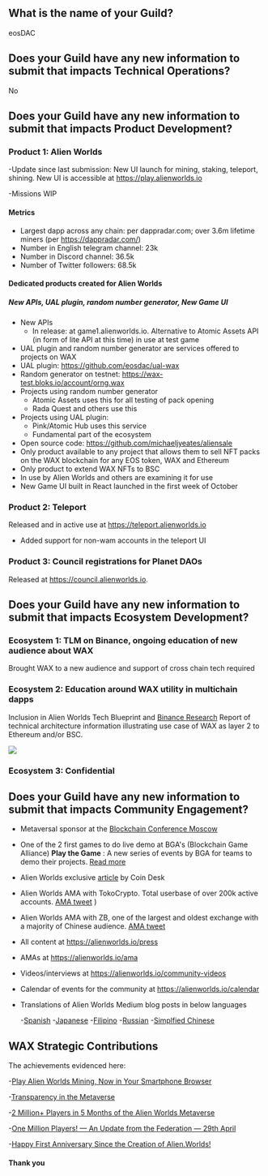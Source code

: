 ## What is the name of your Guild?

eosDAC

## Does your Guild have any new information to submit that impacts Technical Operations?

No

## Does your Guild have any new information to submit that impacts Product Development?

### Product 1: Alien Worlds

-Update since last submission: New UI launch for mining, staking, teleport, shining. New UI is accessible at https://play.alienworlds.io

-Missions WIP


#### Metrics

- Largest dapp across any chain: per dappradar.com; over 3.6m lifetime miners (per https://dappradar.com/)
- Number in English telegram channel: 23k
- Number in Discord channel: 36.5k
- Number of Twitter followers: 68.5k

#### Dedicated products created for Alien Worlds

##### New APIs, UAL plugin, random number generator, New Game UI

- New APIs
	- In release:  at game1.alienworlds.io. Alternative to Atomic Assets API (in form of lite API at this time) in use at test game
- UAL plugin and random number generator are services offered to projects on WAX
- UAL plugin: https://github.com/eosdac/ual-wax
- Random generator on testnet: https://wax-test.bloks.io/account/orng.wax
- Projects using random number generator
	- Atomic Assets uses this for all testing of pack opening
	- Rada Quest and others use this
- Projects using UAL plugin:
	- Pink/Atomic Hub uses this service
	- Fundamental part of the ecosystem
- Open source code: https://github.com/michaeljyeates/aliensale
- Only product available to any project that allows them to sell NFT packs on the WAX blockchain for any EOS token, WAX and Ethereum
- Only product to extend WAX NFTs to BSC
- In use by Alien Worlds and others are examining it for use
- New Game UI built in React launched in the first week of October



### Product 2: Teleport

Released and in active use at https://teleport.alienworlds.io
- Added support for non-wam accounts in the teleport UI

### Product 3: Council registrations for Planet DAOs 

Released at https://council.alienworlds.io.


## Does your Guild have any new information to submit that impacts Ecosystem Development?

### Ecosystem 1: TLM on Binance, ongoing education of new audience about WAX

Brought WAX to a new audience and support of cross chain tech required

### Ecosystem 2:  Education around WAX utility in multichain dapps

Inclusion in Alien Worlds Tech Blueprint and [Binance Research](https://research.binance.com/en/projects/alien-worlds) Report of technical architecture information illustrating use case of WAX as layer 2 to Ethereum and/or BSC.

![](https://gateway.pinata.cloud/ipfs/QmQfe9YZLWRjpnnDaNmKYVubr292WARuWY2RfrLt46EFdR)


### Ecosystem 3: Confidential


## Does your Guild have any new information to submit that impacts Community Engagement?

- Metaversal sponsor at the [Blockchain Conference Moscow](https://btcconf.ru/en#about-conf)
- One of the 2 first games to do live demo at BGA's (Blockchain Game Alliance) **Play the Game** : A new series of events by BGA for teams to demo their projects.  [Read more](https://medium.com/blockchain-game-alliance/play-the-game-august-bga-x-alien-worlds-x-splinterlands-d2caa59bcfce)
- Alien Worlds exclusive [article](https://www.coindesk.com/markets/2021/08/25/inside-alien-worlds-the-biggest-game-in-the-metaverse/) by Coin Desk
- Alien Worlds AMA with TokoCrypto. Total userbase of over 200k active accounts. [AMA tweet](https://twitter.com/Tokocrypto/status/1435482564697878544?s=20)
)
- Alien Worlds AMA with ZB, one of the largest and oldest exchange with a majority of Chinese audience. [AMA tweet](https://twitter.com/ZB_Group/status/1438331840742375426?s=20)
- All content at https://alienworlds.io/press
- AMAs at https://alienworlds.io/ama
- Videos/interviews at https://alienworlds.io/community-videos
- Calendar of events for the community at https://alienworlds.io/calendar
- Translations of Alien Worlds Medium blog posts in below languages

	-[Spanish](https://medium.com/alien-worlds-es)
	-[Japanese](https://medium.com/alien-worlds-jp)
	-[Filipino](https://medium.com/alien-worlds-ph)
	-[Russian](https://medium.com/alien-worlds-ru)
	-[Simplfied Chinese](https://medium.com/alien-worlds-zh)


## WAX Strategic Contributions 

The achievements evidenced here:

-[Play Alien Worlds Mining, Now in Your Smartphone Browser](https://alienworlds.medium.com/play-alien-worlds-mining-now-in-your-smartphone-browser-591f570ba01c)

-[Transparency in the Metaverse](https://alienworlds.medium.com/transparency-in-the-metaverse-c37e6a98238d)

-[2 Million+ Players in 5 Months of the Alien Worlds Metaverse](https://alienworlds.medium.com/2-million-players-in-5-months-of-the-alien-worlds-metaverse-3342d7188c91)

-[One Million Players! — An Update from the Federation — 29th April](https://alienworlds.medium.com/one-million-players-an-update-from-the-federation-29th-april-db20d666b5d8)

-[Happy First Anniversary Since the Creation of Alien.Worlds!](https://alienworlds.medium.com/happy-first-anniversary-since-the-creation-of-alien-worlds-1a7296bc6c00)

#### Thank you


                                                                                                                                                                                                                                                                                                                                                             